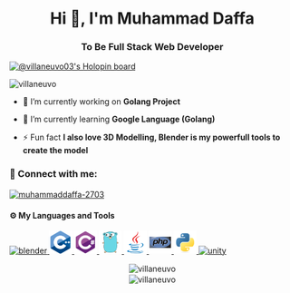 <h1 align="center">Hi 👋, I'm Muhammad Daffa</h1>
<h3 align="center">To Be Full Stack Web Developer</h3>

[![@villaneuvo03's Holopin board](https://holopin.me/villaneuvo03)](https://holopin.io/@villaneuvo03)

<p align="left"> <img src="https://komarev.com/ghpvc/?username=villaneuvo&label=Profile%20views&color=0e75b6&style=flat" alt="villaneuvo" /> </p>

- 🔭 I’m currently working on **Golang Project**

- 🌱 I’m currently learning **Google Language (Golang)**

- ⚡ Fun fact **I also love 3D Modelling, Blender is my powerfull tools to create the model**

<h3 align="left">🤝 Connect with me:</h3>
<p align="left">
<a href="https://linkedin.com/in/muhammaddaffa-2703" target="blank"><img align="center" src="https://raw.githubusercontent.com/rahuldkjain/github-profile-readme-generator/master/src/images/icons/Social/linked-in-alt.svg" alt="muhammaddaffa-2703" height="30" width="40" /></a>
</p>

<h4> ⚙ My Languages and Tools </h4>
<p align="left"> <a href="https://www.blender.org/" target="_blank" rel="noreferrer"> <img src="https://download.blender.org/branding/community/blender_community_badge_white.svg" alt="blender" width="40" height="40"/> </a> <a href="https://www.w3schools.com/cpp/" target="_blank" rel="noreferrer"> <img src="https://raw.githubusercontent.com/devicons/devicon/master/icons/cplusplus/cplusplus-original.svg" alt="cplusplus" width="40" height="40"/> </a> <a href="https://www.w3schools.com/cs/" target="_blank" rel="noreferrer"> <img src="https://raw.githubusercontent.com/devicons/devicon/master/icons/csharp/csharp-original.svg" alt="csharp" width="40" height="40"/> </a> <a href="https://golang.org" target="_blank" rel="noreferrer"> <img src="https://raw.githubusercontent.com/devicons/devicon/master/icons/go/go-original.svg" alt="go" width="40" height="40"/> </a> <a href="https://www.java.com" target="_blank" rel="noreferrer"> <img src="https://raw.githubusercontent.com/devicons/devicon/master/icons/java/java-original.svg" alt="java" width="40" height="40"/> </a> <a href="https://www.php.net" target="_blank" rel="noreferrer"> <img src="https://raw.githubusercontent.com/devicons/devicon/master/icons/php/php-original.svg" alt="php" width="40" height="40"/> </a> <a href="https://www.python.org" target="_blank" rel="noreferrer"> <img src="https://raw.githubusercontent.com/devicons/devicon/master/icons/python/python-original.svg" alt="python" width="40" height="40"/> </a> <a href="https://unity.com/" target="_blank" rel="noreferrer"> <img src="https://www.vectorlogo.zone/logos/unity3d/unity3d-icon.svg" alt="unity" width="40" height="40"/> </a> </p>

<p align="center"> 
  <img align="center" src="https://github-readme-stats.vercel.app/api/top-langs?username=villaneuvo&show_icons=true&theme=dark&locale=en&layout=compact" alt="villaneuvo"/> <br>
  
  <img align="center" src="https://github-readme-stats.vercel.app/api?username=villaneuvo&show_icons=true&theme=dark&locale=en" alt="villaneuvo" />
</p>
